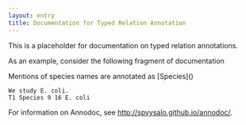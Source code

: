 ```yaml
---
layout: entry
title: Documentation for Typed Relation Annotation
---
```


This is a placeholder for documentation on typed relation annotations.

As an example, consider the following fragment of documentation

<div class="documentation-example" markdown="1">
Mentions of species names are annotated as [Species]()

~~~ ann
We study E. coli.
T1 Species 9 16 E. coli
~~~

</div>

For information on Annodoc, see <http://spyysalo.github.io/annodoc/>.
